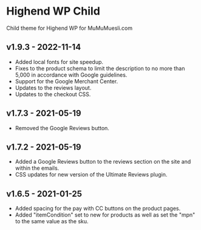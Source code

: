 Highend WP Child
==========

Child theme for Highend WP for MuMuMuesli.com

## v1.9.3 - 2022-11-14
* Added local fonts for site speedup.
* Fixes to the product schema to limit the description to no more than 5,000 in accordance with Google guidelines.
* Support for the Google Merchant Center.
* Updates to the reviews layout.
* Updates to the checkout CSS.

## v1.7.3 - 2021-05-19
* Removed the Google Reviews button.

## v1.7.2 - 2021-05-19
* Added a Google Reviews button to the reviews section on the site and within the emails.
* CSS updates for new version of the Ultimate Reviews plugin.

## v1.6.5 - 2021-01-25
* Added spacing for the pay with CC buttons on the product pages.
* Added "itemCondition" set to new for products as well as set the "mpn" to the same value as the sku.
